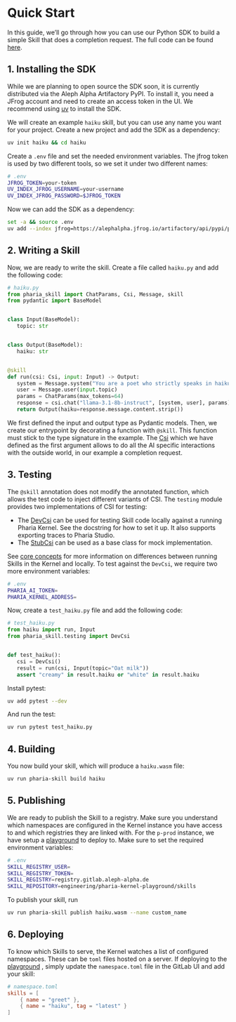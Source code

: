 # Quick Start

In this guide, we’ll go through how you can use our Python SDK to build a simple Skill that does a completion request.
The full code can be found [here](https://github.com/Aleph-Alpha/haiku-skill-python/tree/main).

## 1. Installing the SDK

While we are planning to open source the SDK soon, it is currently distributed via the Aleph Alpha Artifactory PyPI.
To install it, you need a JFrog account and need to create an access token in the UI.
We recommend using [uv](https://docs.astral.sh/uv/) to install the SDK.

We will create an example `haiku` skill, but you can use any name you want for your project.
Create a new project and add the SDK as a dependency:

```sh
uv init haiku && cd haiku
```

Create a `.env` file and set the needed environment variables. The jfrog token is used by two different tools,
so we set it under two different names:

```sh
# .env
JFROG_TOKEN=your-token
UV_INDEX_JFROG_USERNAME=your-username
UV_INDEX_JFROG_PASSWORD=$JFROG_TOKEN
```

Now we can add the SDK as a dependency:

```sh
set -a && source .env
uv add --index jfrog=https://alephalpha.jfrog.io/artifactory/api/pypi/python/simple pharia-kernel-sdk-py
```

## 2. Writing a Skill

Now, we are ready to write the skill. Create a file called `haiku.py` and add the following code:

```python
# haiku.py
from pharia_skill import ChatParams, Csi, Message, skill
from pydantic import BaseModel


class Input(BaseModel):
   topic: str


class Output(BaseModel):
   haiku: str


@skill
def run(csi: Csi, input: Input) -> Output:
   system = Message.system("You are a poet who strictly speaks in haikus.")
   user = Message.user(input.topic)
   params = ChatParams(max_tokens=64)
   response = csi.chat("llama-3.1-8b-instruct", [system, user], params)
   return Output(haiku=response.message.content.strip())
```

We first defined the input and output type as Pydantic models. Then, we create our entrypoint by decorating a function with `@skill`.
This function must stick to the type signature in the example. The [Csi](core_concepts.md#csi) which we have defined as the first argument
allows to do all the AI specific interactions with the outside world, in our example a completion request.

## 3. Testing

The `@skill` annotation does not modify the annotated function, which allows the test code to inject different variants of CSI.
The `testing` module provides two implementations of CSI for testing:

- The [DevCsi](references.rst#pharia_skill.testing.DevCsi) can be used for testing Skill code locally against a running Pharia Kernel. See the docstring for how to set it up. It also supports exporting traces to Pharia Studio.
- The [StubCsi](references.rst#pharia_skill.testing.StubCsi) can be used as a base class for mock implementation.

See [core concepts](core_concepts.md#testing) for more information on differences between running Skills in the Kernel and locally.
To test against the `DevCsi`, we require two more environment variables:

```sh
# .env
PHARIA_AI_TOKEN=
PHARIA_KERNEL_ADDRESS=
```

Now, create a `test_haiku.py` file and add the following code:

```python
# test_haiku.py
from haiku import run, Input
from pharia_skill.testing import DevCsi


def test_haiku():
   csi = DevCsi()
   result = run(csi, Input(topic="Oat milk"))
   assert "creamy" in result.haiku or "white" in result.haiku
```

Install pytest:

```sh
uv add pytest --dev
```

And run the test:

```sh
uv run pytest test_haiku.py
```

## 4. Building

You now build your skill, which will produce a `haiku.wasm` file:

```sh
uv run pharia-skill build haiku
```

## 5. Publishing

We are ready to publish the Skill to a registry.
Make sure you understand which namespaces are configured in the Kernel instance you have access to and which registries they are linked with.
For the `p-prod` instance, we have setup a [playground](https://gitlab.aleph-alpha.de/engineering/pharia-kernel-playground) to deploy to.
Make sure to set the required environment variables:

```sh
# .env
SKILL_REGISTRY_USER=
SKILL_REGISTRY_TOKEN=
SKILL_REGISTRY=registry.gitlab.aleph-alpha.de
SKILL_REPOSITORY=engineering/pharia-kernel-playground/skills
```

To publish your skill, run

```sh
uv run pharia-skill publish haiku.wasm --name custom_name
```

## 6. Deploying

To know which Skills to serve, the Kernel watches a list of configured namespaces. These can be `toml` files hosted on a server.
If deploying to the [playground](https://gitlab.aleph-alpha.de/engineering/pharia-kernel-playground) , simply update the `namespace.toml` file
in the GitLab UI and add your skill:

```toml
# namespace.toml
skills = [
    { name = "greet" },
    { name = "haiku", tag = "latest" }
]
```

